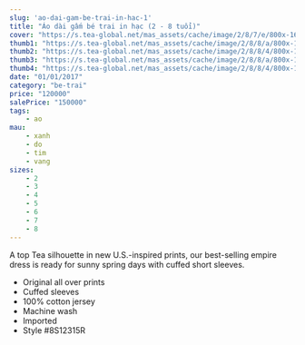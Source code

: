 ```yaml
---
slug: 'ao-dai-gam-be-trai-in-hac-1'
title: "Áo dài gấm bé trai in hạc (2 - 8 tuổi)"
cover: "https://s.tea-global.net/mas_assets/cache/image/2/8/7/e/800x-165860.Jpg"
thumb1: "https://s.tea-global.net/mas_assets/cache/image/2/8/8/a/800x-166055.Jpg"
thumb2: "https://s.tea-global.net/mas_assets/cache/image/2/8/8/4/800x-165959.Jpg"
thumb3: "https://s.tea-global.net/mas_assets/cache/image/2/8/8/a/800x-166055.Jpg"
thumb4: "https://s.tea-global.net/mas_assets/cache/image/2/8/8/4/800x-165959.Jpg"
date: "01/01/2017"
category: "be-trai"
price: "120000"
salePrice: "150000"
tags:
    - ao
mau:
    - xanh
    - do
    - tim
    - vang
sizes:
    - 2
    - 3
    - 4
    - 5
    - 6
    - 7
    - 8
---
```


A top Tea silhouette in new U.S.-inspired prints, our best-selling empire dress is ready for sunny spring days with cuffed short sleeves.

- Original all over prints
- Cuffed sleeves
- 100% cotton jersey
- Machine wash
- Imported
- Style #8S12315R